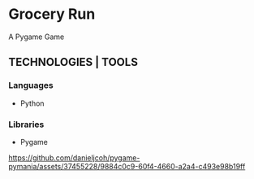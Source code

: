 # Grocery Run

<p>A Pygame Game</p>

## TECHNOLOGIES | TOOLS
### Languages
<ul>
  <li>Python</li>
</ul>


### Libraries
<ul>
  <li>Pygame</li>
</ul>

https://github.com/danieljcoh/pygame-pymania/assets/37455228/9884c0c9-60f4-4660-a2a4-c493e98b19ff
